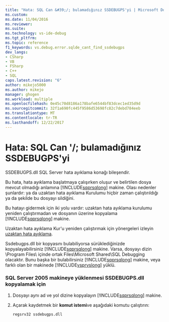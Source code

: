 ```yaml
---
title: "Hata: SQL Can &#39;/; bulamadığınız SSDEBUGPS'yi | Microsoft Docs"
ms.custom: 
ms.date: 11/04/2016
ms.reviewer: 
ms.suite: 
ms.technology: vs-ide-debug
ms.tgt_pltfrm: 
ms.topic: reference
f1_keywords: vs.debug.error.sqlde_cant_find_ssdebugps
dev_langs:
- CSharp
- VB
- FSharp
- C++
- SQL
caps.latest.revision: "6"
author: mikejo5000
ms.author: mikejo
manager: ghogen
ms.workload: multiple
ms.openlocfilehash: 0e45c70d8186a178bafe6544bf83dcec1ed35d9d
ms.sourcegitcommit: 32f1a690fc445f9586d53698fc82c7debd784eeb
ms.translationtype: MT
ms.contentlocale: tr-TR
ms.lasthandoff: 12/22/2017
---
```

# <a name="error-sql-can39t-find-ssdebugps"></a>Hata: SQL Can &#39;/; bulamadığınız SSDEBUGPS'yi
SSDEBUGPS.dll SQL Server hata ayıklama konağı bileşendir.  
  
 Bu hata, hata ayıklama başlatmaya çalışırken oluşur ve belirtilen dosya mevcut olmadığı anlamına [!INCLUDE[sqprsqlong](../debugger/includes/sqprsqlong_md.md)] makine. Olası nedenler şunlardır: ya da uzaktan hata ayıklama Kurulumu hiçbir zaman çalıştırıldığı ya da şekilde bu dosyayı sildiğini.  
  
 Bu hatayı gidermek için iki yolu vardır: uzaktan hata ayıklama kurulumu yeniden çalıştırmadan ve dosyanın üzerine kopyalama [!INCLUDE[sqprsqlong](../debugger/includes/sqprsqlong_md.md)] makine.  
  
 Uzaktan hata ayıklama Kur'u yeniden çalıştırmak için yönergeleri izleyin [uzaktan hata ayıklama](../debugger/remote-debugging.md).  
  
 Ssdebugps.dll bir kopyasını bulabiliyorsa sürüklediğinizde kopyalayabilirsiniz [!INCLUDE[sqprsqlong](../debugger/includes/sqprsqlong_md.md)] makine. Varsa, dosyayı dizin \Program Files\ içinde ortak Files\Microsoft Shared\SQL Debugging olacaktır. Bunu başka bir bulabilirsiniz [!INCLUDE[sqprsqlong](../debugger/includes/sqprsqlong_md.md)] makine, veya farklı olan bir makinede [!INCLUDE[vsprvslong](../code-quality/includes/vsprvslong_md.md)] yüklü.  
  
### <a name="to-copy-ssdebugpsdll-onto-the-sql-server-2005-machine"></a>SQL Server 2005 makineye yüklenmesi SSDEBUGPS.dll kopyalamak için  
  
1.  Dosyayı aynı ad ve yol dizine kopyalayın [!INCLUDE[sqprsqlong](../debugger/includes/sqprsqlong_md.md)] makine.  
  
2.  Açarak kaydetmek bir **komut istemi**ve aşağıdaki komutu çalıştırın:  
  
    ```  
    regsrv32 ssdebugps.dll  
    ```